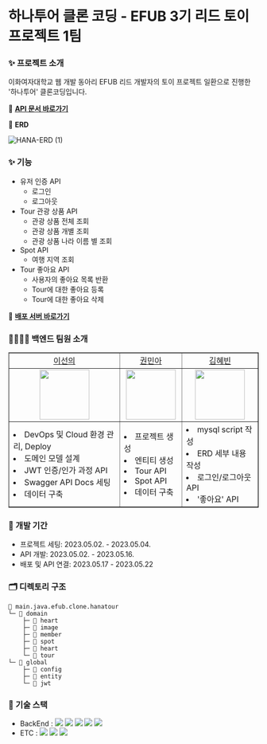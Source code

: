 # 하나투어 클론 코딩 - EFUB 3기 리드 토이 프로젝트 1팀 

### ✨ 프로젝트 소개
이화여자대학교 웹 개발 동아리 EFUB 리드 개발자의 토이 프로젝트 일환으로 진행한 '하나투어' 클론코딩입니다.

🔗 <b>[API 문서 바로가기](https://api.htour.xyz/swagger-ui/index.html)</b>

📝 <b>ERD</b>

![HANA-ERD (1)](https://github.com/EFUB3-LEAD1/EFUB3-LEAD1-BACK/assets/77741296/c3ac94ac-b69a-43b2-b67d-5865075a1b0b)


### ✨ 기능
- 유저 인증 API
  -  로그인
  -  로그아웃
- Tour 관광 상품 API
  - 관광 상품 전체 조회
  - 관광 상품 개별 조회
  - 관광 상품 나라 이름 별 조회
- Spot API
  - 여행 지역 조회
- Tour 좋아요 API
  - 사용자의 좋아요 목록 반환
  - Tour에 대한 좋아요 등록
  - Tour에 대한 좋아요 삭제
  
🔗 <b>[배포 서버 바로가기](https://api.htour.xyz/)</b>

### 👩‍👩‍👧‍👦 백엔드 팀원 소개
<table border="" cellspacing="0" cellpadding="0" width="100%">
    <tr width="100%">
        <td align="center"><a href= "https://github.com/sunnyineverywhere">이선의</a></td>
        <td align="center"><a href= "https://github.com/mingulmangul">권민아</a></td>
        <td align="center"><a href= "https://github.com/aoqlsdl">김혜빈</a></td>
    </tr>
    <tr width="100%">
         <td  align="center"><img src = "https://avatars.githubusercontent.com/u/80109963?v=4" width="100px"/></td>
        <td  align="center"><img src = "https://avatars.githubusercontent.com/u/71026706?v=4" width="100px" /></td>
        <td  align="center"><img src = "https://avatars.githubusercontent.com/u/77741296?v=4" width="100px"/></td>
    </tr>
    <tr width="100%">
      <td  align="left"><li>DevOps 및 Cloud 환경 관리, Deploy</li><li>도메인 모델 설계</li><li>JWT 인증/인가 과정 API</li><li>Swagger API Docs 세팅</li><li>데이터 구축</li></td>
      <td  align="left"><li>프로젝트 생성</li><li>엔티티 생성</li><li>Tour API</li><li>Spot API</li><li>데이터 구축</li></td>
      <td  align="left"><li>mysql script 작성</li><li>ERD 세부 내용 작성</li><li>로그인/로그아웃 API</li><li>'좋아요' API</li></td>
   </tr>
</table>

### 📅 개발 기간
- 프로젝트 세팅: 2023.05.02. - 2023.05.04.
- API 개발: 2023.05.02. - 2023.05.16.
- 배포 및 API 연결: 2023.05.17 - 2023.05.22

### 🗂️ 디렉토리 구조
```
📂 main.java.efub.clone.hanatour
└─ 📂 domain 
    ├─ 📂 heart
    ├─ 📂 image
    ├─ 📂 member
    ├─ 📂 spot
    ├─ 📂 heart
    └─ 📂 tour
└─ 📂 global
    ├─ 📂 config
    ├─ 📂 entity
    └─ 📂 jwt
```

### 🔨 기술 스택
- BackEnd : <img src="https://img.shields.io/badge/java-007396?style=for-the-badge&logo=java&logoColor=white"> <img src="https://img.shields.io/badge/springboot-6DB33F?style=for-the-badge&logo=springboot&logoColor=white"> <img src="https://img.shields.io/badge/gradle-02303A?style=for-the-badge&logo=gradle&logoColor=white"> <img src="https://img.shields.io/badge/mysql-4479A1?style=for-the-badge&logo=mysql&logoColor=white"> <img src="https://img.shields.io/badge/docker-4479A1?style=for-the-badge&logo=docker&logoColor=white"> 
- ETC : <img src="https://img.shields.io/badge/aws-232F3E?style=for-the-badge&logo=aws&logoColor=white"> <img src="https://img.shields.io/badge/github-181717?style=for-the-badge&logo=github&logoColor=white"> <img src="https://img.shields.io/badge/git-F05032?style=for-the-badge&logo=git&logoColor=white">
